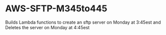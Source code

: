 # AWS-SFTP-M345to445
Builds Lambda functions to create an sftp server on Monday at 3:45est and Deletes the server on Monday at 4:45est
